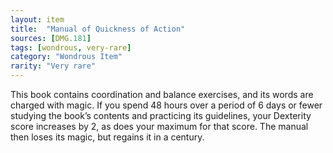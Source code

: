 ```yaml
---
layout: item
title:  "Manual of Quickness of Action"
sources: [DMG.181]
tags: [wondrous, very-rare]
category: "Wondrous Item"
rarity: "Very rare"
---
```


This book contains coordination and balance exercises, and its words are charged with magic. If you spend 48 hours over a period of 6 days or fewer studying the book’s contents and practicing its guidelines, your Dexterity score increases by 2, as does your maximum for that score. The manual then loses its magic, but regains it in a century.
